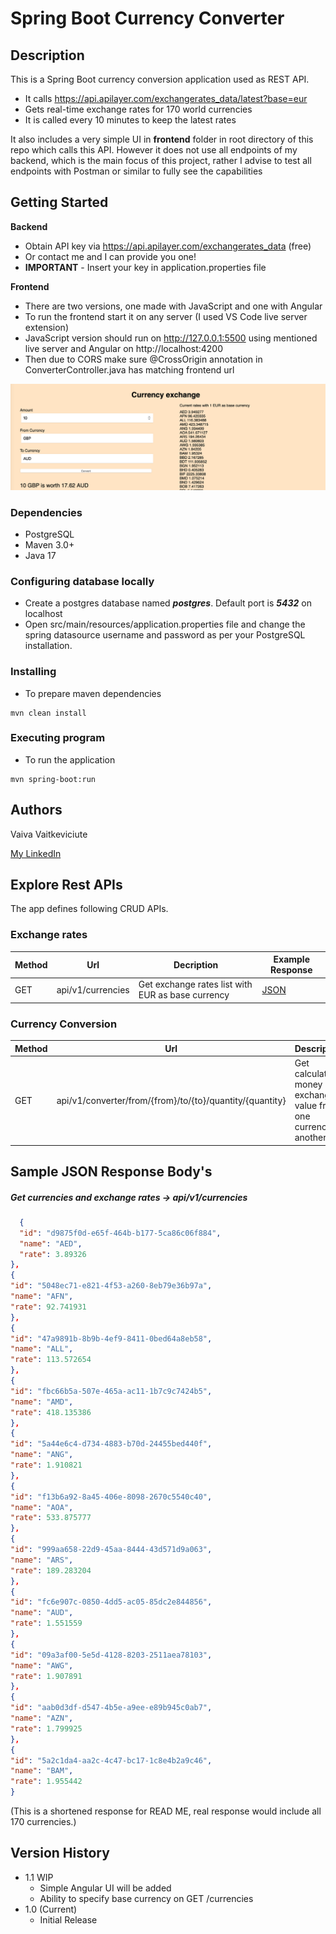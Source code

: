 # Spring Boot Currency Converter

## Description

This is a Spring Boot currency conversion application used as REST API.

* It calls https://api.apilayer.com/exchangerates_data/latest?base=eur
* Gets real-time exchange rates for 170 world currencies
* It is called every 10 minutes to keep the latest rates

It also includes a very simple UI in **frontend** folder in root directory of this repo which calls
this API. However it does not use all endpoints of my backend, which is the main focus of this
project, rather I advise to test all endpoints with Postman or similar to fully see the capabilities

## Getting Started

**Backend**

* Obtain API key via https://api.apilayer.com/exchangerates_data (free)
* Or contact me and I can provide you one!
* **IMPORTANT** - Insert your key in application.properties file

**Frontend**

* There are two versions, one made with JavaScript and one with Angular
* To run the frontend start it on any server (I used VS Code live server extension)
* JavaScript version should run on http://127.0.0.1:5500 using mentioned live server and Angular on http://localhost:4200
* Then due to CORS make sure @CrossOrigin annotation in ConverterController.java has matching
  frontend url 

![img_1.png](img_1.png)

### Dependencies

* PostgreSQL
* Maven 3.0+
* Java 17

### Configuring database locally

* Create a postgres database named **_postgres_**. Default port is **_5432_** on localhost
* Open src/main/resources/application.properties file and change the spring datasource username and
  password as per your PostgreSQL installation.

### Installing

* To prepare maven dependencies

```
mvn clean install
```

### Executing program

* To run the application

```
mvn spring-boot:run
```

## Authors

Vaiva Vaitkeviciute

[My LinkedIn](https://www.linkedin.com/in/vaiva-v-628461237/)

## Explore Rest APIs

The app defines following CRUD APIs.

### Exchange rates

| Method | Url                         | Decription                                                         | Example Response       |
|--------|-----------------------------|---------------------------------------------------------------------------------------------|------------------------|
| GET    | api/v1/currencies           | Get exchange rates list with EUR as base currency                              | [JSON](#getcurrencies) |

### Currency Conversion

| Method         | Url                                    | Description                                             |
|----------------|----------------------------------------|--------------------------------------------------------------------------------------------------|
| GET    | api/v1/converter/from/{from}/to/{to}/quantity/{quantity}           | Get calculated money exchange value from one currency to another |                          ||

## Sample JSON Response Body's

##### <a id="getcurrencies">Get currencies and exchange rates -> api/v1/currencies</a>

```json
  {
  "id": "d9875f0d-e65f-464b-b177-5ca86c06f884",
  "name": "AED",
  "rate": 3.89326
},
{
"id": "5048ec71-e821-4f53-a260-8eb79e36b97a",
"name": "AFN",
"rate": 92.741931
},
{
"id": "47a9891b-8b9b-4ef9-8411-0bed64a8eb58",
"name": "ALL",
"rate": 113.572654
},
{
"id": "fbc66b5a-507e-465a-ac11-1b7c9c7424b5",
"name": "AMD",
"rate": 418.135386
},
{
"id": "5a44e6c4-d734-4883-b70d-24455bed440f",
"name": "ANG",
"rate": 1.910821
},
{
"id": "f13b6a92-8a45-406e-8098-2670c5540c40",
"name": "AOA",
"rate": 533.875777
},
{
"id": "999aa658-22d9-45aa-8444-43d571d9a063",
"name": "ARS",
"rate": 189.283204
},
{
"id": "fc6e907c-0850-4dd5-ac05-85dc2e844856",
"name": "AUD",
"rate": 1.551559
},
{
"id": "09a3af00-5e5d-4128-8203-2511aea78103",
"name": "AWG",
"rate": 1.907891
},
{
"id": "aab0d3df-d547-4b5e-a9ee-e89b945c0ab7",
"name": "AZN",
"rate": 1.799925
},
{
"id": "5a2c1da4-aa2c-4c47-bc17-1c8e4b2a9c46",
"name": "BAM",
"rate": 1.955442
}
```

(This is a shortened response for READ ME, real response would include all 170 currencies.)

## Version History

* 1.1 WIP
    * Simple Angular UI will be added
    * Ability to specify base currency on GET /currencies
* 1.0 (Current)
    * Initial Release
